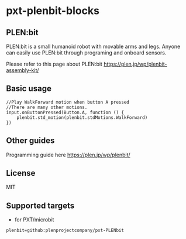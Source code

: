 # pxt-plenbit-blocks

## PLEN:bit

PLEN:bit is a small humanoid robot with movable arms and legs. Anyone can easily use PLEN:bit through programing and onboard sensors.

Please refer to this page about PLEN:bit
https://plen.jp/wp/plenbit-assembly-kit/

## Basic usage

```blocks
//Play WalkForward motion when button A pressed
//There are many other motions.
input.onButtonPressed(Button.A, function () {
    plenbit.std_motion(plenbit.stdMotions.WalkForward)
})
```

## Other guides

Programming guide here
https://plen.jp/wp/plenbit/

## License

MIT

## Supported targets

* for PXT/microbit
```package
plenbit=github:plenprojectcompany/pxt-PLENbit
```